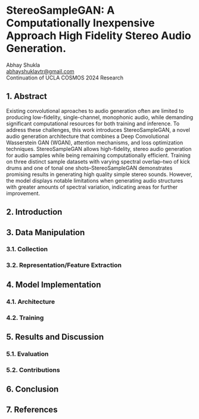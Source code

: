 # StereoSampleGAN: A Computationally Inexpensive Approach High Fidelity Stereo Audio Generation.

Abhay Shukla\
abhayshuklavtr@gmail.com\
Continuation of UCLA COSMOS 2024 Research

## 1. Abstract

Existing convolutional aproaches to audio generation often are limited to producing low-fidelity, single-channel, monophonic audio, while demanding significant computational resources for both training and inference. To address these challenges, this work introduces StereoSampleGAN, a novel audio generation architecture that combines a Deep Convolutional Wasserstein GAN (WGAN), attention mechanisms, and loss optimization techniques. StereoSampleGAN allows high-fidelity, stereo audio generation for audio samples while being remaining computationally efficient. Training on three distinct sample datasets with varying spectral overlap–two of kick drums and one of tonal one shots–StereoSampleGAN demonstrates promising results in generating high quality simple stereo sounds. However, the model displays notable limitations when generating audio structures with greater amounts of spectral variation, indicating areas for further improvement.

## 2. Introduction

## 3. Data Manipulation

### 3.1. Collection

### 3.2. Representation/Feature Extraction

## 4. Model Implementation

### 4.1. Architecture

### 4.2. Training

## 5. Results and Discussion

### 5.1. Evaluation

### 5.2. Contributions

## 6. Conclusion

## 7. References
